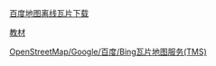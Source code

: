 

[百度地图离线瓦片下载](http://blog.csdn.net/u012963373/article/details/75155435)


[教材](https://blog.csdn.net/mrib/article/details/78212866)

[OpenStreetMap/Google/百度/Bing瓦片地图服务(TMS)](https://blog.csdn.net/fanwenyuan_fwy/article/details/77508894)
